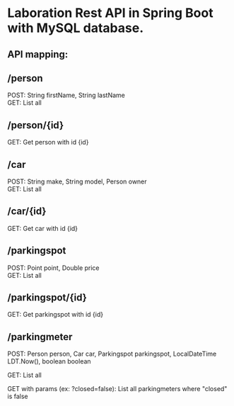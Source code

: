 # Laboration Rest API in Spring Boot with MySQL database.

## API mapping:

## /person

<p>POST: String firstName, String lastName<br>
GET: List all</p>

## /person/{id}

GET: Get person with id {id}

## /car

<p>POST: String make, String model, Person owner<br>
GET: List all</p>

## /car/{id}

GET: Get car with id {id}

## /parkingspot

<p>POST: Point<G2D> point, Double price<br>
GET: List all</p>

## /parkingspot/{id}

GET: Get parkingspot with id {id}

## /parkingmeter

<p>POST:
Person person,
Car car,
Parkingspot parkingspot,
LocalDateTime LDT.Now(),
boolean boolean<br>

GET: List all<br>

GET with params (ex: ?closed=false): List all parkingmeters where "closed" is false</p>
